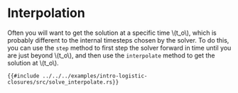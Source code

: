 # Interpolation

Often you will want to get the solution at a specific time \\(t_o\\), which is probably different to the internal timesteps chosen by the solver. To do this, you can use the `step` method to first step the solver forward in time until you are just beyond \\(t_o\\), and then use the `interpolate` method to get the solution at \\(t_o\\). 

```rust,ignore
{{#include ../../../examples/intro-logistic-closures/src/solve_interpolate.rs}}
```